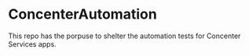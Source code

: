 # ConcenterAutomation
This repo has the porpuse to shelter the automation tests for Concenter Services apps.
